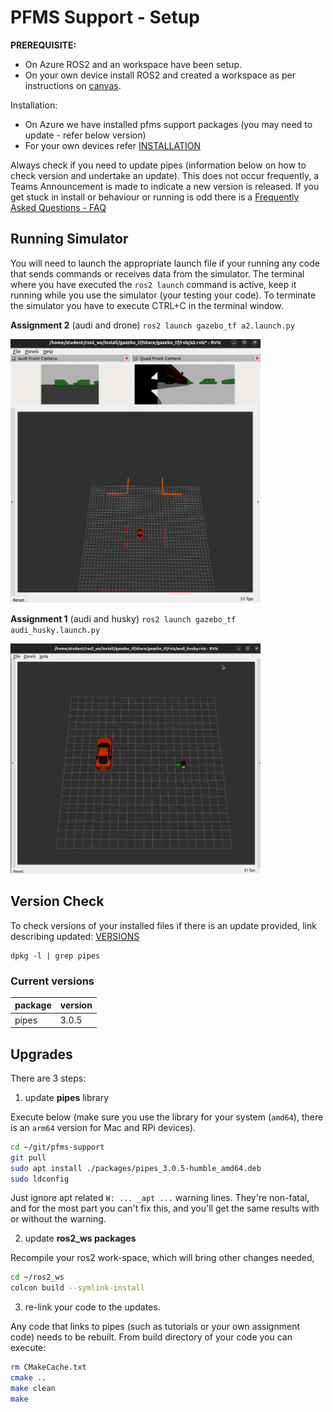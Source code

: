

PFMS Support - Setup
=========================

**PREREQUISITE:** 

- On Azure ROS2 and an workspace have been setup. 
- On your own device install ROS2 and created a workspace as per instructions on [canvas](https://canvas.uts.edu.au/courses/30581/pages/customising-linux-install-for-pfms?wrap=1).

Installation:

- On Azure we have installed pfms support packages (you may need to update - refer below version)
- For your own devices refer [INSTALLATION](INSTALLATION.md)

Always check if you need to update pipes (information below on how to check version and undertake an update). This does not occur frequently, a Teams Announcement is made to indicate a new version is released. If you get stuck in install or behaviour or running is odd there is a [Frequently Asked Questions - FAQ](./FAQ.md)

## Running Simulator

You will need to launch the appropriate launch file if your running any code that sends commands or receives data from the simulator. The terminal where you have executed the `ros2 launch` command is active, keep it running while you use the simulator (your testing your code). To terminate the simulator you have to execute CTRL+C in the terminal window.

**Assignment 2** (audi and drone) `ros2 launch gazebo_tf a2.launch.py`  

<img src="./images/rviz_a2.png" alt="a2" width="400" />

**Assignment 1** (audi and husky) `ros2 launch gazebo_tf audi_husky.launch.py`

<img src="./images/rviz_audi_husky.png" alt="rviz_audi_husky" width="400" />

Version Check
-------------------------

To check versions of your installed files if there is an update provided, link describing updated: [VERSIONS](./VERSIONS.md) 

```
dpkg -l | grep pipes
```

### Current versions

| package | version |
| ------- | ------- |
| pipes   | 3.0.5   |

## Upgrades

There are 3 steps:

1) update **pipes** library

Execute below (make sure you use the library for your system (`amd64`), there is an `arm64` version for Mac and RPi devices). 

```bash
cd ~/git/pfms-support
git pull
sudo apt install ./packages/pipes_3.0.5-humble_amd64.deb
sudo ldconfig
```

Just ignore apt related `W: ... _apt ...` warning lines. They're non-fatal, and for the most part you can't fix this, and you'll get the same results with or without the warning.

2) update **ros2_ws packages**

Recompile your ros2 work-space, which will bring other changes needed,

```bash
cd ~/ros2_ws
colcon build --symlink-install
```

3) re-link your code to the updates.

Any code that links to pipes (such as tutorials or your own assignment code) needs to be rebuilt. From build directory of your code you can execute:

```bash
rm CMakeCache.txt
cmake ..
make clean
make
```

